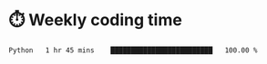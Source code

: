 
# :stopwatch: Weekly coding time
<!--START_SECTION:waka-->

```txt
Python   1 hr 45 mins    █████████████████████████   100.00 %
```

<!--END_SECTION:waka-->


<!-- <p> <img src="https://github-readme-stats.vercel.app/api?username=cozgerest&show_icons=true&hide_border=false" />  </p> -->

